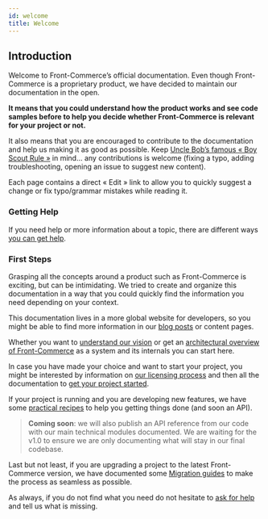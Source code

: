 ```yaml
---
id: welcome
title: Welcome
---
```


## Introduction

Welcome to Front-Commerce’s official documentation. Even though Front-Commerce
is a proprietary product, we have decided to maintain our documentation in the
open.

**It means that you could understand how the product works and see code samples
before to help you decide whether Front-Commerce is relevant for your project or
not.**

It also means that you are encouraged to contribute to the documentation and
help us making it as good as possible. Keep
[Uncle Bob’s famous « Boy Scout Rule »](http://wiki.c2.com/?BoyScoutRule) in
mind… any contributions is welcome (fixing a typo, adding troubleshooting,
opening an issue to suggest new content).

Each page contains a direct « Edit » link to allow you to quickly suggest a
change or fix typo/grammar mistakes while reading it.

### Getting Help

If you need help or more information about a topic, there are different ways
[you can get help](/help.html).

### First Steps

Grasping all the concepts around a product such as Front-Commerce is exciting,
but can be intimidating. We tried to create and organize this documentation in a
way that you could quickly find the information you need depending on your
context.

This documentation lives in a more global website for developers, so you might
be able to find more information in our [blog posts](/blog) or content pages.

Whether you want to [understand our vision](vision.md) or get an
[architectural overview of Front-Commerce](architecture-overview.md) as a system
and its internals you can start here.

In case you have made your choice and want to start your project, you might be
interested by information on [our licensing process](/license.html) and then all
the documentation to [get your project started](getting-started.md).

If your project is running and you are developing new features, we have some
[practical recipes](recipes.md) to help you getting things done (and soon an
API).

> **Coming soon**: we will also publish an API reference from our code with our
> main technical modules documented. We are waiting for the v1.0 to ensure we
> are only documenting what will stay in our final codebase.

Last but not least, if you are upgrading a project to the latest Front-Commerce
version, we have documented some [Migration guides](migration-guides.md) to make
the process as seamless as possible.

As always, if you do not find what you need do not hesitate to
[ask for help](/help.html) and tell us what is missing.

